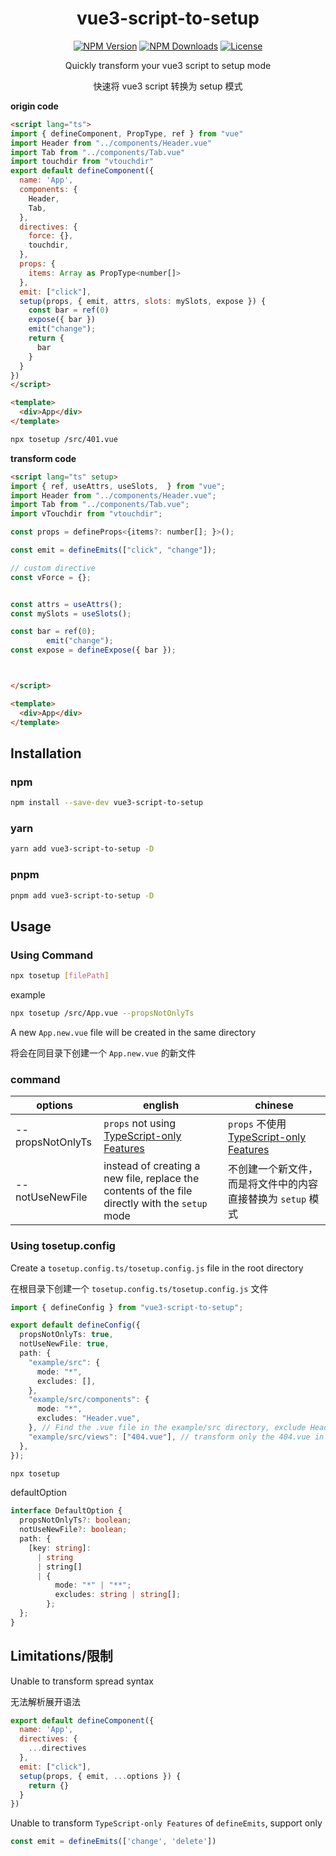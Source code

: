 <h1 align="center">vue3-script-to-setup</h1>
<p align="center">
  <a href="https://www.npmjs.com/package/vue3-script-to-setup" target="_blank" rel="noopener noreferrer"><img src="https://badgen.net/npm/v/vue3-script-to-setup" alt="NPM Version" /></a>
  <a href="https://www.npmjs.com/package/vue3-script-to-setup" target="_blank" rel="noopener noreferrer"><img src="https://badgen.net/npm/dt/vue3-script-to-setup" alt="NPM Downloads" /></a>
  <a href="https://github.com/a145789/vue3-script-to-setup/blob/master/LICENSE" target="_blank" rel="noopener noreferrer"><img src="https://badgen.net/github/license/a145789/vue3-script-to-setup" alt="License" /></a>
</p>
<p align="center">Quickly transform your vue3 script to setup mode</p>
<p align="center">快速将 vue3 script 转换为 setup 模式</p>

**origin code**
```html
<script lang="ts">
import { defineComponent, PropType, ref } from "vue"
import Header from "../components/Header.vue"
import Tab from "../components/Tab.vue"
import touchdir from "vtouchdir"
export default defineComponent({
  name: 'App',
  components: {
    Header,
    Tab,
  },
  directives: {
    force: {},
    touchdir,
  },
  props: {
    items: Array as PropType<number[]>
  },
  emit: ["click"],
  setup(props, { emit, attrs, slots: mySlots, expose }) {
    const bar = ref(0)
    expose({ bar })
    emit("change");
    return {
      bar
    }
  }
})
</script>

<template>
  <div>App</div>
</template>
```

```bash
npx tosetup /src/401.vue
```

**transform code**

```html
<script lang="ts" setup>
import { ref, useAttrs, useSlots,  } from "vue";
import Header from "../components/Header.vue";
import Tab from "../components/Tab.vue";
import vTouchdir from "vtouchdir";

const props = defineProps<{items?: number[]; }>();

const emit = defineEmits(["click", "change"]);

// custom directive 
const vForce = {};


const attrs = useAttrs();
const mySlots = useSlots();

const bar = ref(0);
        emit("change");
const expose = defineExpose({ bar });



</script>

<template>
  <div>App</div>
</template>
```

## Installation

### npm
```bash
npm install --save-dev vue3-script-to-setup
```

### yarn
```bash
yarn add vue3-script-to-setup -D
```
### pnpm
```bash
pnpm add vue3-script-to-setup -D
```

## Usage

### Using Command

```bash
npx tosetup [filePath]
```

example
```bash
npx tosetup /src/App.vue --propsNotOnlyTs
```

A new `App.new.vue` file will be created in the same directory

将会在同目录下创建一个 `App.new.vue` 的新文件

### command

| options | english | chinese |
| ------- | ------- | ------- |
| --propsNotOnlyTs | `props` not using [TypeScript-only Features](https://vuejs.org/api/sfc-script-setup.html#typescript-only-features) | `props` 不使用 [TypeScript-only Features](https://vuejs.org/api/sfc-script-setup.html#typescript-only-features) |
| --notUseNewFile | instead of creating a new file, replace the contents of the file directly with the `setup` mode | 不创建一个新文件，而是将文件中的内容直接替换为 `setup` 模式 |

### Using tosetup.config

Create a `tosetup.config.ts/tosetup.config.js` file in the root directory

在根目录下创建一个 `tosetup.config.ts/tosetup.config.js` 文件

```ts
import { defineConfig } from "vue3-script-to-setup";

export default defineConfig({
  propsNotOnlyTs: true,
  notUseNewFile: true,
  path: {
    "example/src": {
      mode: "*",
      excludes: [],
    },
    "example/src/components": {
      mode: "*",
      excludes: "Header.vue",
    }, // Find the .vue file in the example/src directory, exclude Header.vue files
    "example/src/views": ["404.vue"], // transform only the 404.vue in the example/src/views directory
  },
});
```

```bash
npx tosetup 
```
defaultOption 

```ts
interface DefaultOption {
  propsNotOnlyTs?: boolean;
  notUseNewFile?: boolean;
  path: {
    [key: string]:
      | string
      | string[]
      | {
          mode: "*" | "**";
          excludes: string | string[];
        };
  };
}
```

## Limitations/限制

Unable to transform spread syntax

无法解析展开语法

```js
export default defineComponent({
  name: 'App',
  directives: {
    ...directives
  },
  emit: ["click"],
  setup(props, { emit, ...options }) {
    return {}
  }
})
```
Unable to transform `TypeScript-only Features` of `defineEmits`, support only

```ts
const emit = defineEmits(['change', 'delete'])
```
